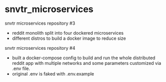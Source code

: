 # snvtr_microservices
snvtr microservices repository #3

- reddit monolith split into four dockered microservices
- different distros to build a docker image to reduce size

snvtr microservices repository #4

- built a docker-compose config to build and run the whole distributed reddit app
  with multiple networks and some parameters customized via .env file.
- original .env is faked with .env.example
